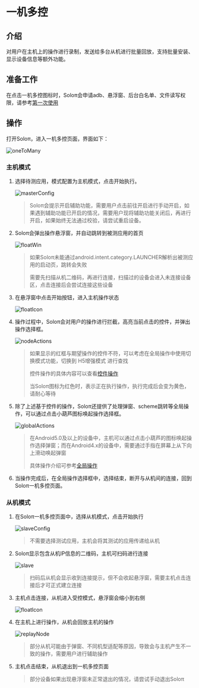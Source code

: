 # 一机多控

## 介绍

对用户在主机上的操作进行录制，发送给多台从机进行批量回放，支持批量安装、显示设备信息等额外功能。


## 准备工作

在点击一机多控图标时，Soloπ会申请adb、悬浮窗、后台白名单、文件读写权限，请参考[第一次使用](FirstUse)


## 操作

打开Soloπ，进入一机多控页面，界面如下：

   ![oneToMany](OneToMany/oneToMany.png)

### 主机模式

1. 选择待测应用，模式配置为主机模式，点击开始执行。

   ![masterConfig](OneToMany/masterConfig.png)

   > Soloπ会提示开启辅助功能，需要用户点击前往开启进行手动开启，如果遇到辅助功能已开启的情况，需要用户现将辅助功能关闭后，再进行开启，如果始终无法通过校验，请尝试重启设备。

2. Soloπ会弹出操作悬浮窗，并自动跳转到被测应用的首页

   ![floatWin](OneToMany/floatWin.png)

   > 如果Soloπ未能通过android.intent.category.LAUNCHER解析出被测应用的启动页，跳转会失败
   >
   > 需要先扫描从机二维码，再进行连接，扫描过的设备会进入未连接设备区，点击连接后会尝试连接这些设备

3. 在悬浮窗中点击开始按钮，进入主机操作状态

   ![floatIcon](OneToMany/floatIcon.png)

4. 操作过程中，Soloπ会对用户的操作进行拦截，高亮当前点击的控件，并弹出操作选择框。

   ![nodeActions](OneToMany/nodeActions.png)

   > 如果显示的红框与期望操作的控件不符，可以考虑在全局操作中使用切换模式功能，切换到 H5增强模式 进行查找
   >
   > 控件操作的具体内容可以查看[控件操作](Actions#常用控件操作方法示例)
   >
   > 当Soloπ图标为红色时，表示正在执行操作，执行完成后会变为黄色，请耐心等待

5. 除了上述基于控件的操作，Soloπ还提供了处理弹窗、scheme跳转等全局操作，可以通过点击小葫芦图标唤起操作选择框。

   ![globalActions](OneToMany/globalActions.png)

   > 在Android5.0及以上的设备中，主机可以通过点击小葫芦的图标唤起操作选择弹窗；而在Android4.x的设备中，需要通过手指在屏幕上从下向上滑动唤起弹窗
   >
   > 具体操作介绍可参考[全局操作](Actions#常用全局操作方法示例)

6. 当操作完成后，在全局操作选择框中，选择结束，断开与从机间的连接，回到Soloπ一机多控页面。


### 从机模式

1. 在Soloπ一机多控页面中，选择从机模式，点击开始执行

   ![slaveConfig](OneToMany/slaveConfig.png)
   
   > 不需要选择测试应用，主机会将其测试的应用传递给从机


2. Soloπ显示包含从机IP信息的二维码，主机可扫码进行连接

   ![slave](OneToMany/slave.png)
   
   > 扫码后从机会显示收到连接提示，但不会收起悬浮窗，需要主机点击连接后才可正式建立连接


3. 主机点击连接，从机进入受控模式，悬浮窗会缩小到右侧

   ![floatIcon](OneToMany/floatIcon.png)

4. 在主机上进行操作，从机会回放主机的操作

   ![replayNode](OneToMany/replayNode.jpg)

   >  部分从机可能由于弹窗、不同机型适配等原因，导致会与主机产生不一致的操作，需要用户进行辅助操作


5. 主机点击结束，从机退出到一机多控页面

   > 部分设备如果出现悬浮窗未正常退出的情况，请尝试手动退出Soloπ
